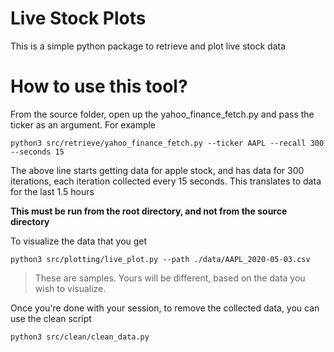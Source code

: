# Live Stock Plots

This is a simple python package to retrieve and plot live stock data



# How to use this tool?

From the source folder, open up the yahoo_finance_fetch.py and pass the ticker as an argument. For example

`python3 src/retrieve/yahoo_finance_fetch.py --ticker AAPL --recall 300 --seconds 15`

The above line starts getting data for apple stock, and has data for 300 iterations, each iteration collected every 15 seconds. This translates to data for the last 1.5 hours 

**This must be run from the root directory, and not from the source directory**

To visualize the data that you get

`python3 src/plotting/live_plot.py --path ./data/AAPL_2020-05-03.csv`


> These are samples. Yours will be different, based on the data you wish to visualize.


Once you're done with your session, to remove the collected data, you can use the clean script

`python3 src/clean/clean_data.py`
